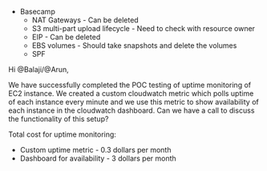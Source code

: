 - Basecamp 
	- NAT Gateways - Can be deleted
	- S3 multi-part upload lifecycle - Need to check with resource owner
	- EIP - Can be deleted
	- EBS volumes - Should take snapshots and delete the volumes
	- SPF






Hi @Balaji/@Arun,

We have successfully completed the POC testing of uptime monitoring of EC2 instance. We created a custom cloudwatch metric which polls uptime of each instance every minute and we use this metric to show availability of each instance in the cloudwatch dashboard. Can we have a call to discuss the functionality of this setup?

Total cost for uptime monitoring:
- Custom uptime metric - 0.3 dollars per month
- Dashboard for availability - 3 dollars per month
